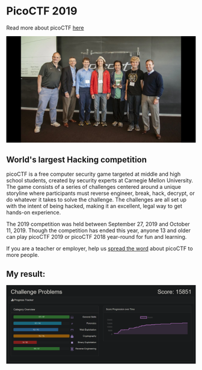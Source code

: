 # PicoCTF 2019

Read more about picoCTF [here](https://picoctf.com/about)

![picoCTF2019](https://github.com/Ch3lLIST4/CTF-Writeups-2019/blob/master/images/picoCTF2019.jpg)

## World's largest Hacking competition

picoCTF is a free computer security game targeted at middle and high school students, created by security experts at Carnegie Mellon University. The game consists of a series of challenges centered around a unique storyline where participants must reverse engineer, break, hack, decrypt, or do whatever it takes to solve the challenge. The challenges are all set up with the intent of being hacked, making it an excellent, legal way to get hands-on experience.

The 2019 competition was held between September 27, 2019 and October 11, 2019. Though the competition has ended this year, anyone 13 and older can play picoCTF 2019 or picoCTF 2018 year-round for fun and learning.

If you are a teacher or employer, help us [spread the word](https://picoctf.com/cta) about picoCTF to more people.

## My result:
![result-picoCTF2019](https://github.com/Ch3lLIST4/CTF-Writeups-2019/blob/master/images/result_picoCTF2019.png)

